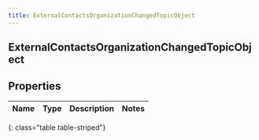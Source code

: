```yaml
---
title: ExternalContactsOrganizationChangedTopicObject
---
```

## ExternalContactsOrganizationChangedTopicObject


## Properties

| Name | Type | Description | Notes |
| ------------ | ------------- | ------------- | ------------- |
{: class="table table-striped"}



